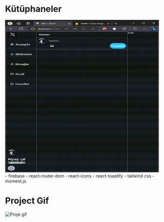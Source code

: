 # Kütüphaneler

<img src="fireabsetwitter.gif" width="700px" height="500px"/>
- firebase
- react-router-dom
- react-icons
- react-toastify
- tailwind css
- moment.js

<h1>Project Gif</h1>

![Proje gif](./assets/fireabsetwitter.gif)

